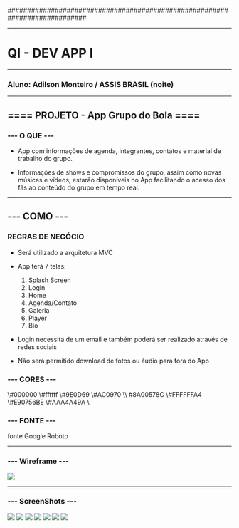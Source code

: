 ############################################################################
<hr>
<h1>QI - DEV APP I</h1>
<hr>
<h3>Aluno: Adilson Monteiro / ASSIS BRASIL (noite)</h3>
<hr>
<h2>==== PROJETO - App Grupo do Bola ====</h2>

<h3>--- O QUE ---</h3>

<p>

* App com informações de agenda, integrantes, contatos e material de trabalho do grupo.

* Informações de shows e compromissos do grupo, assim como novas músicas e vídeos, estarão disponíveis no App facilitando o acesso dos fãs ao conteúdo do grupo em tempo real.

</p>
<hr>
<h2>--- COMO ---</h2>

<h3> REGRAS DE NEGÓCIO </h3>

* Será utilizado a arquitetura MVC

* App terá 7 telas:

    1. Splash Screen
    2. Login
    3. Home
    4. Agenda/Contato
    5. Galeria
    6. Player
    7. Bio

* Login necessita de um email e também poderá ser realizado através de redes sociais

* Não será permitido download de fotos ou áudio para fora do App

<h3>--- CORES ---</h3>
<p> \#000000  \#ffffff  \#9E0D69 \#AC0970 \\ #8A00578C \#FFFFFFA4 \#E90756BE \#AAA4A49A \
</p>

<h3>--- FONTE ---</h3>
<p>fonte Google Roboto</p>

<hr>
<h3>--- Wireframe ---</h3>

<img src="https://github.com/amdjr/QI_NII/blob/main/Winframe%20GdbApp.jpg"/>

<hr>
<h3>--- ScreenShots ---</h3>

<img src="https://github.com/amdjr/QI_NII/blob/main/screenshots/splashScreen.png"/>
<img src="https://github.com/amdjr/QI_NII/blob/main/screenshots/lognScreen.png"/>
<img src="https://github.com/amdjr/QI_NII/blob/main/screenshots/HomeScreen.png"/>
<img src="https://github.com/amdjr/QI_NII/blob/main/screenshots/BioScreen.png"/>
<img src="https://github.com/amdjr/QI_NII/blob/main/screenshots/GalleryScreen.png"/>
<img src="https://github.com/amdjr/QI_NII/blob/main/screenshots/AgendaScreen.png"/>
<img src="https://github.com/amdjr/QI_NII/blob/main/screenshots/PlayerScreen.png"/>

